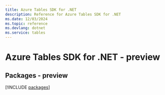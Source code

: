```yaml
---
title: Azure Tables SDK for .NET
description: Reference for Azure Tables SDK for .NET
ms.date: 12/03/2024
ms.topic: reference
ms.devlang: dotnet
ms.service: tables
---
```

# Azure Tables SDK for .NET - preview
## Packages - preview
[!INCLUDE [packages](tables-index.md)]